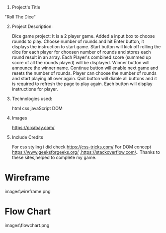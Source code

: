  1. Project's Title

   "Roll The Dice"

 2. Project Description:

     Dice game project: It is a 2 player game. 
     Added a input box to choose rounds to play. 
     Choose number of rounds and hit Enter button, it displays the instruction to start game.
     Start button will kick off rolling the dice for each player for choosen number of rounds and stores each round result in an array. 
     Each Player's combined score (summed up score of all the rounds played) will be displayed. 
     Winner button will announce the winner name.
     Continue button will enable next game and resets the number of rounds. Player can choose the number of rounds and start playing all over again.
     Quit button will diable all buttons and it is required to refresh the page to play again.
     Each button will display instructions for player.

 3. Technologies used:

     html
     css
     javaScript
     DOM

  4. Images

      https://pixabay.com/

  5. Include Credits  

     For css styling i did check https://css-tricks.com/
     For DOM concept https://www.geeksforgeeks.org/ ,https://stackoverflow.com/..
     Thanks to these sites,helped to complete my game.

# Wireframe
images\wireframe.png


# Flow Chart
images\flowchart.png